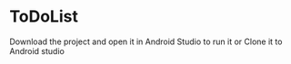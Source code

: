 # ToDoList

Download the project and open it in Android Studio to run it or Clone it to Android studio
